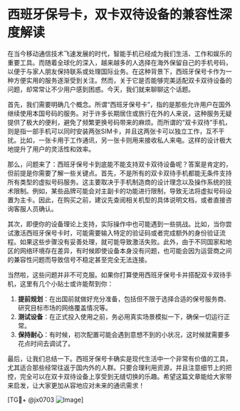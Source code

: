 # 西班牙保号卡，双卡双待设备的兼容性深度解读

在当今移动通信技术飞速发展的时代，智能手机已经成为我们生活、工作和娱乐的重要工具。而随着全球化的深入，越来越多的人选择在海外保留自己的手机号码，以便于与家人朋友保持联系或处理国际业务。在这种背景下，西班牙保号卡作为一种方便实用的服务逐渐受到关注。然而，关于它是否能够完美适配双卡双待设备的问题，却常常让不少用户感到困惑。今天，我们就来聊聊这个话题。

首先，我们需要明确几个概念。所谓“西班牙保号卡”，指的是那些允许用户在国外继续使用本国号码的服务。对于许多长期居住或旅行在外的人来说，这种服务无疑提供了极大的便利，避免了频繁更换号码带来的麻烦。而所谓的“双卡双待”手机，则是指一部手机可以同时安装两张SIM卡，并且这两张卡可以独立工作，互不干扰。比如，一张卡用于工作通讯，另一张卡则用来接收私人来电。这样的设计极大地提升了用户的灵活性和效率。

那么，问题来了：西班牙保号卡到底能不能支持双卡双待设备呢？答案是肯定的，但前提是你需要了解一些关键点。首先，不是所有的双卡双待手机都能无条件支持所有类型的虚拟号码服务。这主要取决于手机制造商的设计理念以及操作系统的技术限制。例如，某些品牌可能会对主副卡的功能进行限制，导致无法将虚拟号码设置为主卡。因此，在购买之前，建议先查阅相关机型的具体说明文档，或者直接咨询客服人员确认。

其次，即便你的设备理论上支持，实际操作中也可能遇到一些挑战。比如，当你尝试激活西班牙保号卡时，可能需要输入特定的验证码或者完成额外的身份验证流程。如果这些步骤没有妥善处理，就可能导致激活失败。此外，由于不同国家和地区的网络环境存在差异，有时候即使设备本身没有问题，也可能会因为运营商之间的兼容性问题而导致信号不稳定甚至完全无法连接。

当然啦，这些问题并非不可克服。如果你打算使用西班牙保号卡并搭配双卡双待手机，这里有几个小贴士或许能帮到你：

1. **提前规划**：在出国前就做好充分准备，包括但不限于选择合适的保号服务商、研究目标市场的网络覆盖情况等。
2. **测试设备**：在正式投入使用之前，务必用真实场景模拟一下，确保一切运行正常。
3. **保持耐心**：有时候，初次配置可能会遇到意想不到的小状况，这时候就需要多花点时间去调试了。

最后，让我们总结一下。西班牙保号卡确实是现代生活中一个非常有价值的工具，尤其适合那些经常往返于国内外的人群。只要合理利用资源，并且注意细节上的把控，完全可以在双卡双待设备上享受到无缝切换的乐趣。希望这篇文章能给大家带来启发，让大家更加从容地应对未来的通讯需求！

[TG💪+ @jx0703 ![Image](https://github.com/user-attachments/assets/dbca1d08-cadb-493c-b0ec-ad6f7a83f270)]